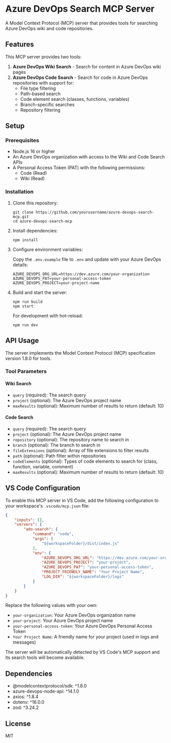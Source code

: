 # Azure DevOps Search MCP Server

A Model Context Protocol (MCP) server that provides tools for searching Azure DevOps wiki and code repositories.

## Features

This MCP server provides two tools:

1. **Azure DevOps Wiki Search** - Search for content in Azure DevOps wiki pages
2. **Azure DevOps Code Search** - Search for code in Azure DevOps repositories with support for:
   - File type filtering
   - Path-based search
   - Code element search (classes, functions, variables)
   - Branch-specific searches
   - Repository filtering

## Setup

### Prerequisites

- Node.js 16 or higher
- An Azure DevOps organization with access to the Wiki and Code Search APIs
- A Personal Access Token (PAT) with the following permissions:
  - Code (Read)
  - Wiki (Read)

### Installation

1. Clone this repository:
   ```
   git clone https://github.com/yourusername/azure-devops-search-mcp.git
   cd azure-devops-search-mcp
   ```

2. Install dependencies:
   ```
   npm install
   ```

3. Configure environment variables:
   
   Copy the `.env.example` file to `.env` and update with your Azure DevOps details:
   ```
   AZURE_DEVOPS_ORG_URL=https://dev.azure.com/your-organization
   AZURE_DEVOPS_PAT=your-personal-access-token
   AZURE_DEVOPS_PROJECT=your-project-name
   ```

4. Build and start the server:
   ```
   npm run build
   npm start
   ```

   For development with hot-reload:
   ```
   npm run dev
   ```

## API Usage

The server implements the Model Context Protocol (MCP) specification version 1.8.0 for tools.

### Tool Parameters

#### Wiki Search
- `query` (required): The search query
- `project` (optional): The Azure DevOps project name
- `maxResults` (optional): Maximum number of results to return (default: 10)

#### Code Search
- `query` (required): The search query
- `project` (optional): The Azure DevOps project name
- `repository` (optional): The repository name to search in
- `branch` (optional): The branch to search in
- `fileExtensions` (optional): Array of file extensions to filter results
- `path` (optional): Path filter within repositories
- `codeElements` (optional): Types of code elements to search for (class, function, variable, comment)
- `maxResults` (optional): Maximum number of results to return (default: 10)

## VS Code Configuration

To enable this MCP server in VS Code, add the following configuration to your workspace's `.vscode/mcp.json` file:

```json
{
    "inputs": [],
    "servers": {
        "ado-search": {
            "command": "node",
            "args": [
                "${workspaceFolder}/dist/index.js"
            ],
            "env": {
                "AZURE_DEVOPS_ORG_URL": "https://dev.azure.com/your-organization",
                "AZURE_DEVOPS_PROJECT": "your-project",
                "AZURE_DEVOPS_PAT": "your-personal-access-token",
                "PROJECT_FRIENDLY_NAME": "Your Project Name",
                "LOG_DIR": "${workspaceFolder}/logs"
            }
        }
    }
}
```

Replace the following values with your own:
- `your-organization`: Your Azure DevOps organization name
- `your-project`: Your Azure DevOps project name
- `your-personal-access-token`: Your Azure DevOps Personal Access Token
- `Your Project Name`: A friendly name for your project (used in logs and messages)

The server will be automatically detected by VS Code's MCP support and its search tools will become available.

## Dependencies

- @modelcontextprotocol/sdk: ^1.8.0
- azure-devops-node-api: ^14.1.0
- axios: ^1.8.4
- dotenv: ^16.0.0
- zod: ^3.24.2

## License

MIT
